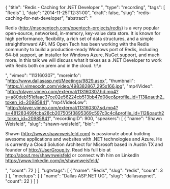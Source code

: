 {
  "title": "Redis - Caching for .NET Developer ",
  "type": "recording",
  "tags": [
    "Redis"
  ],
  "date": "2014-11-25T12:31:00",
  "draft": false,
  "slug": "redis-caching-for-net-developer",
  "abstract": "<p>Redis (http://msopentech.com/opentech-projects/redis) is a very popular open-source, networked, in-memory, key-value data store. It is known for high performance, flexibility, a rich set of data structures, and a simple straightforward API. MS Open Tech has been working with the Redis community to build a production-ready Windows port of Redis, including 64-bit support, an installer for Windows Azure, NuGet support, and much more. In this talk we will discuss what it takes as a .NET Developer to work with Redis both on prem and in the cloud. \r\n</p>",
  "vimeo": "113160307",
  "moreinfo": "http://www.dallasasp.net/Meetings/9829.aspx",
  "thumbnail": "https://i.vimeocdn.com/video/498382867_295x166.jpg",
  "mp4Video": "http://player.vimeo.com/external/113160307.hd.mp4?s=a80deb151dfaac37ce02e56224cb513bb47d08ec&profile_id=113&oauth2_token_id=20985841",
  "mp4VideoLow": "http://player.vimeo.com/external/113160307.sd.mp4?s=481283499fcba28cb207505f3895369c597c3c4c&profile_id=112&oauth2_token_id=20985841",
  "recordingID": 900,
  "speakers": [
    {
      "name": "Shawn Weisfeld",
      "slug": "shawn-weisfeld",
      "bio": "<p>Shawn (http://www.shawnweisfeld.com) is passionate about building awesome applications and websites with .NET technologies and Azure. He is currently a Cloud Solution Architect for Microsoft based in Austin TX and founder of http://UserGroup.tv. Read his full bio at http://about.me/shawnweisfeld or connect with him on LinkedIn https://www.linkedin.com/in/shawnweisfeld/</p>",
      "count": 72
    }
  ],
  "ugtvtags": [
    {
      "name": "Redis",
      "slug": "redis",
      "count": 3
    }
  ],
  "meetups": [
    {
      "name": "Dallas ASP.NET UG",
      "slug": "dallasaspnet",
      "count": 22
    }
  ]
}